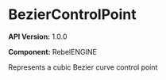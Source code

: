 # BezierControlPoint

**API Version:** 1.0.0

**Component:** RebelENGINE

Represents a cubic Bezier curve control point

